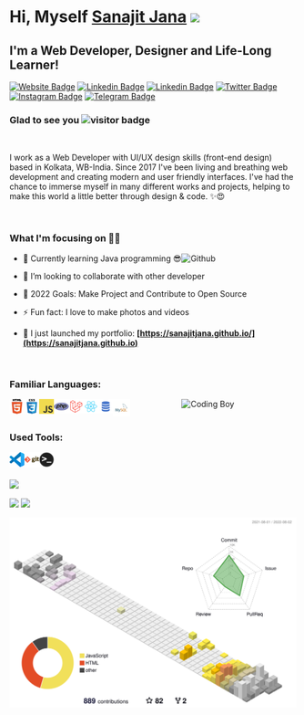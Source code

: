 <!-- This Sanajit-Jana/sanajitjana's Repository is most important and valuable repository because its `README.md` (this file) appears as Github profile. -->

# Hi, Myself <a href="https://sanajitjana.github.io" target="_blank">Sanajit Jana</a> <img src="https://media.giphy.com/media/hvRJCLFzcasrR4ia7z/giphy.gif" width="25px">

## I'm a Web Developer, Designer and Life-Long Learner!

[![Website Badge](https://img.shields.io/badge/Website-3b5998?style=flat-square&logo=google-chrome&logoColor=white)](https://sanajitjana.github.io)
[![Linkedin Badge](https://img.shields.io/badge/-LinkedIn-0e76a8?style=flat-square&logo=Linkedin&logoColor=white)](https://www.linkedin.com/in/sanajitjana01/)
[![Linkedin Badge](https://img.shields.io/badge/-Facebook-00acee?style=flat-square&logo=Facebook&logoColor=white)](https://www.facebook.com/sanajitjana01)
[![Twitter Badge](https://img.shields.io/badge/-Twitter-00acee?style=flat-square&logo=Twitter&logoColor=white)](https://twitter.com/sanajitjana01)
[![Instagram Badge](https://img.shields.io/badge/-Instagram-e4405f?style=flat-square&logo=Instagram&logoColor=white)](https://www.instagram.com/sanajitjana01/)
[![Telegram Badge](https://img.shields.io/badge/-Medium-00acee?style=flat-square&logo=Medium&logoColor=white)](https://sanajitjana.medium.com/)

### Glad to see you ![visitor badge](https://visitor-badge.laobi.icu/badge?page_id=sanajitjana.visitor-badge.issue.1&title=Github%20Visitors)

<br/>

I work as a Web Developer with UI/UX design skills (front-end design) based in Kolkata, WB-India.
Since 2017 I've been living and breathing web development and creating modern and user friendly interfaces. I've had the chance to immerse myself in many different works and projects, helping to make this world a little better through design & code. ✨😍

<br/>

### What I'm focusing on 👨‍💻

<img width="40%" align="right" alt="Github" src="https://raw.githubusercontent.com/onimur/.github/master/.resources/git-header.svg" />

- 🌱 Currently learning Java programming 😎
- 👯 I’m looking to collaborate with other developer
- 🥅 2022 Goals: Make Project and Contribute to Open Source
- ⚡ Fun fact: I love to make photos and videos
- 🔭 I just launched my portfolio: **[https://sanajitjana.github.io/](https://sanajitjana.github.io)**

  <br />

### Familiar Languages:

<img width="40%" align="right" alt="Coding Boy" src="https://github.com/sanajitjana/sanajitjana/blob/master/coding.gif?raw=true" />

<img align="left" alt="HTML5" width="26px" src="https://raw.githubusercontent.com/github/explore/80688e429a7d4ef2fca1e82350fe8e3517d3494d/topics/html/html.png" />
<img align="left" alt="CSS3" width="26px" src="https://raw.githubusercontent.com/github/explore/80688e429a7d4ef2fca1e82350fe8e3517d3494d/topics/css/css.png" />
<img align="left" alt="JavaScript" width="26px" src="https://raw.githubusercontent.com/github/explore/80688e429a7d4ef2fca1e82350fe8e3517d3494d/topics/javascript/javascript.png" />
<img align="left" alt="Php" width="26px" src="https://raw.githubusercontent.com/github/explore/80688e429a7d4ef2fca1e82350fe8e3517d3494d/topics/php/php.png" />
<img align="left" alt="Laravel" width="26px" src="https://raw.githubusercontent.com/github/explore/80688e429a7d4ef2fca1e82350fe8e3517d3494d/topics/laravel/laravel.png" />
<img align="left" alt="React" width="26px" src="https://raw.githubusercontent.com/github/explore/80688e429a7d4ef2fca1e82350fe8e3517d3494d/topics/react/react.png" />
<img align="left" alt="SQL" width="26px" src="https://raw.githubusercontent.com/github/explore/80688e429a7d4ef2fca1e82350fe8e3517d3494d/topics/sql/sql.png" />
<img align="left" alt="MySQL" width="30px" src="https://raw.githubusercontent.com/github/explore/80688e429a7d4ef2fca1e82350fe8e3517d3494d/topics/mysql/mysql.png" />

<br/>
<br/>

### Used Tools:

<img align="left" alt="Visual Studio Code" width="26px" src="https://raw.githubusercontent.com/github/explore/80688e429a7d4ef2fca1e82350fe8e3517d3494d/topics/visual-studio-code/visual-studio-code.png" />
<img align="left" alt="Git" width="26px" src="https://raw.githubusercontent.com/github/explore/80688e429a7d4ef2fca1e82350fe8e3517d3494d/topics/git/git.png" />
<img align="left" alt="Terminal" width="26px" src="https://raw.githubusercontent.com/github/explore/80688e429a7d4ef2fca1e82350fe8e3517d3494d/topics/terminal/terminal.png" />

<br />
<br />

<!-- ### My GitHub Stats: -->

<p>
  <img src="https://activity-graph.herokuapp.com/graph?username=sanajitjana&show_icons=true&count_private=true&include_all_commits=true&theme=minimal&hide_border=true&radius=10" />
</p>

<p>
  <img height="165em" src="https://github-readme-stats.vercel.app/api?username=sanajitjana&show_icons=true&hide_border=true&&count_private=true&include_all_commits=true" />
  <img height="165em" src="https://github-readme-streak-stats.herokuapp.com/?user=sanajitjana&show_icons=true&hide_border=true&&count_private=true&include_all_commits=true"/>  
</p>

![](./profile-3d-contrib/profile-south-season-animate.svg)
